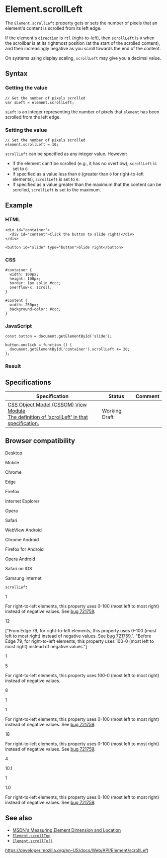 Element.scrollLeft
==================

The `Element.scrollLeft` property gets or sets the number of pixels that an element's content is scrolled from its left edge.

If the element's [`direction`](https://developer.mozilla.org/en-US/docs/Web/CSS/direction) is `rtl` (right-to-left), then `scrollLeft` is `0` when the scrollbar is at its rightmost position (at the start of the scrolled content), and then increasingly negative as you scroll towards the end of the content.

On systems using display scaling, `scrollLeft` may give you a decimal value.

Syntax
------

### Getting the value

    // Get the number of pixels scrolled
    var sLeft = element.scrollLeft;

`sLeft` is an integer representing the number of pixels that `element` has been scrolled from the left edge.

### Setting the value

    // Set the number of pixels scrolled
    element.scrollLeft = 10;

`scrollLeft` can be specified as any integer value. However:

-   If the element can't be scrolled (e.g., it has no overflow), `scrollLeft` is set to `0`.
-   If specified as a value less than `0` (greater than `0` for right-to-left elements), `scrollLeft` is set to `0`.
-   If specified as a value greater than the maximum that the content can be scrolled, `scrollLeft` is set to the maximum.

Example
-------

### HTML

    <div id="container">
      <div id="content">Click the button to slide right!</div>
    </div>

    <button id="slide" type="button">Slide right</button>

### CSS

    #container {
      width: 100px;
      height: 100px;
      border: 1px solid #ccc;
      overflow-x: scroll;
    }

    #content {
      width: 250px;
      background-color: #ccc;
    }

### JavaScript

    const button = document.getElementById('slide');

    button.onclick = function () {
      document.getElementById('container').scrollLeft += 20;
    };

### Result

Specifications
--------------

<table><thead><tr class="header"><th>Specification</th><th>Status</th><th>Comment</th></tr></thead><tbody><tr class="odd"><td><a href="https://drafts.csswg.org/cssom-view/#dom-element-scrollleft">CSS Object Model (CSSOM) View Module<br />
<span class="small">The definition of 'scrollLeft' in that specification.</span></a></td><td><span class="spec-wd">Working Draft</span></td><td></td></tr></tbody></table>

Browser compatibility
---------------------

Desktop

Mobile

Chrome

Edge

Firefox

Internet Explorer

Opera

Safari

WebView Android

Chrome Android

Firefox for Android

Opera Android

Safari on IOS

Samsung Internet

`scrollLeft`

1

For right-to-left elements, this property uses 0-100 (most left to most right) instead of negative values. See [bug 721759](https://crbug.com/721759).

12

\["From Edge 79, for right-to-left elements, this property uses 0-100 (most left to most right) instead of negative values. See [bug 721759](https://crbug.com/721759).", "Before Edge 79, for right-to-left elements, this property uses 100-0 (most left to most right) instead of negative values."\]

1

5

For right-to-left elements, this property uses 100-0 (most left to most right) instead of negative values.

8

1

1

For right-to-left elements, this property uses 0-100 (most left to most right) instead of negative values. See [bug 721759](https://crbug.com/721759).

18

For right-to-left elements, this property uses 0-100 (most left to most right) instead of negative values. See [bug 721759](https://crbug.com/721759).

4

10.1

1

1.0

For right-to-left elements, this property uses 0-100 (most left to most right) instead of negative values. See [bug 721759](https://crbug.com/721759).

See also
--------

-   [MSDN's Measuring Element Dimension and Location](https://msdn.microsoft.com/en-us/library/hh781509(v=vs.85).aspx)
-   [`Element.scrollTop`](scrolltop)
-   [`Element.scrollTo()`](scrollto)

<a href="https://developer.mozilla.org/en-US/docs/Web/API/Element/scrollLeft" class="_attribution-link">https://developer.mozilla.org/en-US/docs/Web/API/Element/scrollLeft</a>
